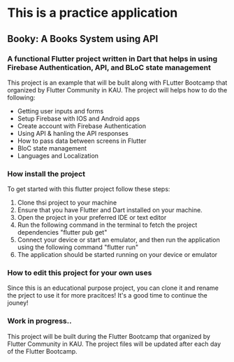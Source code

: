 # This is a practice application
## Booky: A Books System using API

### A functional Flutter project written in Dart that helps in using Firebase Authentication, API, and BLoC state management

This project is an example that will be bulit along with FLutter Bootcamp that organized by Flutter Community in KAU. The project will helps how to do the following:

* Getting user inputs and forms
* Setup Firebase with IOS and Android apps
* Create account with Firebase Authentication
* Using API & hanling the API responses
* How to pass data between screens in Flutter
* BloC state management
* Languages and Localization

### How install the project

To get started with this flutter project follow these steps:

1. Clone thsi project to your machine
2. Ensure that you have Flutter and Dart installed on your machine.
3. Open the project in your preferred IDE or text editor
4. Run the following command in the terminal to fetch the project dependencies "flutter pub get"
5. Connect your device or start an emulator, and then run the application using the following command "flutter run"
6. The application should be started running on your device or emulator

### How to edit this project for your own uses

Since this is an educational purpose project, you can clone it and rename the prject to use it for more pracitces! It's a good time to continue the jouney!

### Work in progress..

This project will be built during the Flutter Bootcamp that organized by Flutter Community in KAU. The project files will be updated after each day of the Flutter Bootcamp.
